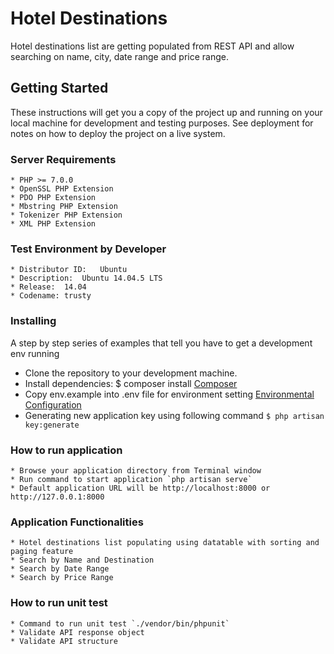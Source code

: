 # Hotel Destinations

Hotel destinations list are getting populated from REST API and allow searching on name, city, date range and price range.

## Getting Started

These instructions will get you a copy of the project up and running on your local machine for development and testing purposes. See deployment for notes on how to deploy the project on a live system.

### Server Requirements ###

```
* PHP >= 7.0.0
* OpenSSL PHP Extension
* PDO PHP Extension
* Mbstring PHP Extension
* Tokenizer PHP Extension
* XML PHP Extension
```
### Test Environment by Developer ###
```
* Distributor ID:	Ubuntu
* Description:	Ubuntu 14.04.5 LTS
* Release:	14.04
* Codename:	trusty
```
### Installing
A step by step series of examples that tell you have to get a development env running

* Clone the repository to your development machine.
* Install dependencies: $ composer install [Composer](https://github.com/composer/composer)
* Copy env.example into .env file for environment setting [Environmental Configuration](https://laravel.com/docs/master/configuration)
* Generating new application key using following command `$ php artisan key:generate`

### How to run application ###

```
* Browse your application directory from Terminal window
* Run command to start application `php artisan serve`
* Default application URL will be http://localhost:8000 or http://127.0.0.1:8000

```
### Application Functionalities ###

```
* Hotel destinations list populating using datatable with sorting and paging feature
* Search by Name and Destination
* Search by Date Range
* Search by Price Range

```
### How to run unit test ###

```
* Command to run unit test `./vendor/bin/phpunit`
* Validate API response object
* Validate API structure

```